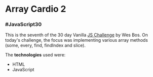 # Array Cardio 2

###  #JavaScript30

This is the seventh of the 30 day Vanilla [JS Challenge](http://https://javascript30.com/ "JS Challenge") by Wes Bos. On today's challenge, the focus was implementing various array methods (some, every, find, findIndex and slice).

The **technologies** used were:
- HTML
- JavaScript
